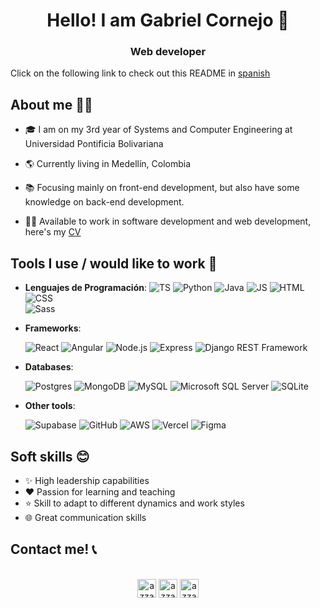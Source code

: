 <h1 align="center">Hello! I am Gabriel Cornejo 👋</h1>

<h3 align="center">Web developer</h3>

Click on the following link to check out this README in [spanish](https://github.com/GabrielCornejoB/GabrielCornejoB/blob/master/README-ES.md)

## About me 🙋‍♂️

- 🎓 I am on my 3rd year of Systems and Computer Engineering at Universidad Pontificia Bolivariana

- 🌎 Currently living in Medellín, Colombia

- 📚 Focusing mainly on front-end development, but also have some knowledge on back-end development.

- 👨‍💻 Available to work in software development and web development, here's my [CV](https://github.com/GabrielCornejoB/GabrielCornejoB/blob/master/CV-GabrielCornejo-EN.pdf)

## Tools I use / would like to work 🧰

- **Lenguajes de Programación**:
  ![TS](https://img.shields.io/badge/TypeScript-007ACC?style=for-the-badge&logo=typescript&logoColor=white)
  ![Python](https://img.shields.io/badge/Python-3776AB?style=for-the-badge&logo=python&logoColor=white)
  ![Java](https://img.shields.io/badge/Java-ED8B00?style=for-the-badge&logo=java&logoColor=white)
  ![JS](https://img.shields.io/badge/JavaScript-F7DF1E?style=for-the-badge&logo=javascript&logoColor=black)
  ![HTML](https://img.shields.io/badge/HTML5-E34F26?style=for-the-badge&logo=html5&logoColor=white)
  ![CSS](https://img.shields.io/badge/CSS3-1572B6?style=for-the-badge&logo=css3&logoColor=white)  
   ![Sass](https://img.shields.io/badge/Sass-CC6699?style=for-the-badge&logo=sass&logoColor=white)
- **Frameworks**:

  ![React](https://img.shields.io/badge/React-20232A?style=for-the-badge&logo=react&logoColor=61DAFB)
  ![Angular](https://img.shields.io/badge/Angular-DD0031?style=for-the-badge&logo=angular&logoColor=white)
  ![Node.js](https://img.shields.io/badge/Node.js-43853D?style=for-the-badge&logo=node.js&logoColor=white)
  ![Express](https://img.shields.io/badge/Express.js-404D59?style=for-the-badge)
  ![Django REST Framework](https://img.shields.io/badge/Django-092E20?style=for-the-badge&logo=django&logoColor=white)

- **Databases**:

  ![Postgres](https://img.shields.io/badge/PostgreSQL-316192?style=for-the-badge&logo=postgresql&logoColor=white)
  ![MongoDB](https://img.shields.io/badge/MongoDB-4EA94B?style=for-the-badge&logo=mongodb&logoColor=white)
  ![MySQL](https://img.shields.io/badge/MySQL-00000F?style=for-the-badge&logo=mysql&logoColor=white)
  ![Microsoft SQL Server](https://img.shields.io/badge/Microsoft_SQL_Server-CC2927?style=for-the-badge&logo=microsoft-sql-server&logoColor=white)
  ![SQLite](https://img.shields.io/badge/SQLite-07405E?style=for-the-badge&logo=sqlite&logoColor=white)

- **Other tools**:

  ![Supabase](https://img.shields.io/badge/Supabase-181818?style=for-the-badge&logo=supabase&logoColor=white)
  ![GitHub](https://img.shields.io/badge/GitHub-100000?style=for-the-badge&logo=github&logoColor=white)
  ![AWS](https://img.shields.io/badge/Amazon_AWS-232F3E?style=for-the-badge&logo=amazon-aws&logoColor=white)
  ![Vercel](https://img.shields.io/badge/Vercel-000000?style=for-the-badge&logo=vercel&logoColor=white)
  ![Figma](https://img.shields.io/badge/Figma-F24E1E?style=for-the-badge&logo=figma&logoColor=white)

## Soft skills 😊

- ✨ High leadership capabilities
- ❤️ Passion for learning and teaching
- ⭐ Skill to adapt to different dynamics and work styles
- 🌐 Great communication skills

## Contact me! 📞

<p align="center">
      <br/>
      <a href="https://www.linkedin.com/in/gabriel-cornejo-a66976239/" target="blank"><img align="center"
         src="https://img.shields.io/badge/linkedin-%231DA1F2.svg?style=for-the-badge&logo=linkedin&logoColor=white"
         alt="azzar" height="30"/></a>
      <a href="mailto:gabrielcorbot@gmail.com" target="blank"><img align="center"
         src="https://img.shields.io/badge/gmail-EA4335.svg?style=for-the-badge&logo=gmail&logoColor=white"
         alt="azzar" height="30"/></a>
      <a href="https://www.instagram.com/cornejoooo__/?hl=es-la" target="blank"><img align="center"
         src="https://img.shields.io/badge/instagram-%23E4405F.svg?style=for-the-badge&logo=Instagram&logoColor=white"
         alt="azzar" height="30"/></a>
</p>
